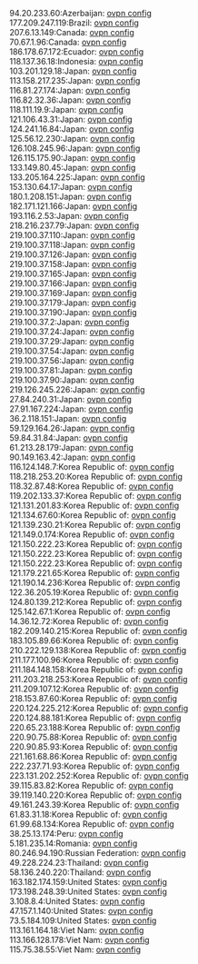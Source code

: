 94.20.233.60:Azerbaijan: [ovpn config](vpn/94_20_233_60.ovpn)  
177.209.247.119:Brazil: [ovpn config](vpn/177_209_247_119.ovpn)  
207.6.13.149:Canada: [ovpn config](vpn/207_6_13_149.ovpn)  
70.67.1.96:Canada: [ovpn config](vpn/70_67_1_96.ovpn)  
186.178.67.172:Ecuador: [ovpn config](vpn/186_178_67_172.ovpn)  
118.137.36.18:Indonesia: [ovpn config](vpn/118_137_36_18.ovpn)  
103.201.129.18:Japan: [ovpn config](vpn/103_201_129_18.ovpn)  
113.158.217.235:Japan: [ovpn config](vpn/113_158_217_235.ovpn)  
116.81.27.174:Japan: [ovpn config](vpn/116_81_27_174.ovpn)  
116.82.32.36:Japan: [ovpn config](vpn/116_82_32_36.ovpn)  
118.111.19.9:Japan: [ovpn config](vpn/118_111_19_9.ovpn)  
121.106.43.31:Japan: [ovpn config](vpn/121_106_43_31.ovpn)  
124.241.16.84:Japan: [ovpn config](vpn/124_241_16_84.ovpn)  
125.56.12.230:Japan: [ovpn config](vpn/125_56_12_230.ovpn)  
126.108.245.96:Japan: [ovpn config](vpn/126_108_245_96.ovpn)  
126.115.175.90:Japan: [ovpn config](vpn/126_115_175_90.ovpn)  
133.149.80.45:Japan: [ovpn config](vpn/133_149_80_45.ovpn)  
133.205.164.225:Japan: [ovpn config](vpn/133_205_164_225.ovpn)  
153.130.64.17:Japan: [ovpn config](vpn/153_130_64_17.ovpn)  
180.1.208.151:Japan: [ovpn config](vpn/180_1_208_151.ovpn)  
182.171.121.166:Japan: [ovpn config](vpn/182_171_121_166.ovpn)  
193.116.2.53:Japan: [ovpn config](vpn/193_116_2_53.ovpn)  
218.216.237.79:Japan: [ovpn config](vpn/218_216_237_79.ovpn)  
219.100.37.110:Japan: [ovpn config](vpn/219_100_37_110.ovpn)  
219.100.37.118:Japan: [ovpn config](vpn/219_100_37_118.ovpn)  
219.100.37.126:Japan: [ovpn config](vpn/219_100_37_126.ovpn)  
219.100.37.158:Japan: [ovpn config](vpn/219_100_37_158.ovpn)  
219.100.37.165:Japan: [ovpn config](vpn/219_100_37_165.ovpn)  
219.100.37.166:Japan: [ovpn config](vpn/219_100_37_166.ovpn)  
219.100.37.169:Japan: [ovpn config](vpn/219_100_37_169.ovpn)  
219.100.37.179:Japan: [ovpn config](vpn/219_100_37_179.ovpn)  
219.100.37.190:Japan: [ovpn config](vpn/219_100_37_190.ovpn)  
219.100.37.2:Japan: [ovpn config](vpn/219_100_37_2.ovpn)  
219.100.37.24:Japan: [ovpn config](vpn/219_100_37_24.ovpn)  
219.100.37.29:Japan: [ovpn config](vpn/219_100_37_29.ovpn)  
219.100.37.54:Japan: [ovpn config](vpn/219_100_37_54.ovpn)  
219.100.37.56:Japan: [ovpn config](vpn/219_100_37_56.ovpn)  
219.100.37.81:Japan: [ovpn config](vpn/219_100_37_81.ovpn)  
219.100.37.90:Japan: [ovpn config](vpn/219_100_37_90.ovpn)  
219.126.245.226:Japan: [ovpn config](vpn/219_126_245_226.ovpn)  
27.84.240.31:Japan: [ovpn config](vpn/27_84_240_31.ovpn)  
27.91.167.224:Japan: [ovpn config](vpn/27_91_167_224.ovpn)  
36.2.118.151:Japan: [ovpn config](vpn/36_2_118_151.ovpn)  
59.129.164.26:Japan: [ovpn config](vpn/59_129_164_26.ovpn)  
59.84.31.84:Japan: [ovpn config](vpn/59_84_31_84.ovpn)  
61.213.28.179:Japan: [ovpn config](vpn/61_213_28_179.ovpn)  
90.149.163.42:Japan: [ovpn config](vpn/90_149_163_42.ovpn)  
116.124.148.7:Korea Republic of: [ovpn config](vpn/116_124_148_7.ovpn)  
118.218.253.20:Korea Republic of: [ovpn config](vpn/118_218_253_20.ovpn)  
118.32.87.48:Korea Republic of: [ovpn config](vpn/118_32_87_48.ovpn)  
119.202.133.37:Korea Republic of: [ovpn config](vpn/119_202_133_37.ovpn)  
121.131.201.83:Korea Republic of: [ovpn config](vpn/121_131_201_83.ovpn)  
121.134.67.60:Korea Republic of: [ovpn config](vpn/121_134_67_60.ovpn)  
121.139.230.21:Korea Republic of: [ovpn config](vpn/121_139_230_21.ovpn)  
121.149.0.174:Korea Republic of: [ovpn config](vpn/121_149_0_174.ovpn)  
121.150.222.23:Korea Republic of: [ovpn config](vpn/121_150_222_23.ovpn)  
121.150.222.23:Korea Republic of: [ovpn config](vpn/121_150_222_23.ovpn)  
121.150.222.23:Korea Republic of: [ovpn config](vpn/121_150_222_23.ovpn)  
121.179.221.65:Korea Republic of: [ovpn config](vpn/121_179_221_65.ovpn)  
121.190.14.236:Korea Republic of: [ovpn config](vpn/121_190_14_236.ovpn)  
122.36.205.19:Korea Republic of: [ovpn config](vpn/122_36_205_19.ovpn)  
124.80.139.212:Korea Republic of: [ovpn config](vpn/124_80_139_212.ovpn)  
125.142.67.1:Korea Republic of: [ovpn config](vpn/125_142_67_1.ovpn)  
14.36.12.72:Korea Republic of: [ovpn config](vpn/14_36_12_72.ovpn)  
182.209.140.215:Korea Republic of: [ovpn config](vpn/182_209_140_215.ovpn)  
183.105.89.66:Korea Republic of: [ovpn config](vpn/183_105_89_66.ovpn)  
210.222.129.138:Korea Republic of: [ovpn config](vpn/210_222_129_138.ovpn)  
211.177.100.96:Korea Republic of: [ovpn config](vpn/211_177_100_96.ovpn)  
211.184.148.158:Korea Republic of: [ovpn config](vpn/211_184_148_158.ovpn)  
211.203.218.253:Korea Republic of: [ovpn config](vpn/211_203_218_253.ovpn)  
211.209.107.12:Korea Republic of: [ovpn config](vpn/211_209_107_12.ovpn)  
218.153.87.60:Korea Republic of: [ovpn config](vpn/218_153_87_60.ovpn)  
220.124.225.212:Korea Republic of: [ovpn config](vpn/220_124_225_212.ovpn)  
220.124.88.181:Korea Republic of: [ovpn config](vpn/220_124_88_181.ovpn)  
220.65.23.188:Korea Republic of: [ovpn config](vpn/220_65_23_188.ovpn)  
220.90.75.88:Korea Republic of: [ovpn config](vpn/220_90_75_88.ovpn)  
220.90.85.93:Korea Republic of: [ovpn config](vpn/220_90_85_93.ovpn)  
221.161.68.86:Korea Republic of: [ovpn config](vpn/221_161_68_86.ovpn)  
222.237.71.93:Korea Republic of: [ovpn config](vpn/222_237_71_93.ovpn)  
223.131.202.252:Korea Republic of: [ovpn config](vpn/223_131_202_252.ovpn)  
39.115.83.82:Korea Republic of: [ovpn config](vpn/39_115_83_82.ovpn)  
39.119.140.220:Korea Republic of: [ovpn config](vpn/39_119_140_220.ovpn)  
49.161.243.39:Korea Republic of: [ovpn config](vpn/49_161_243_39.ovpn)  
61.83.31.18:Korea Republic of: [ovpn config](vpn/61_83_31_18.ovpn)  
61.99.68.134:Korea Republic of: [ovpn config](vpn/61_99_68_134.ovpn)  
38.25.13.174:Peru: [ovpn config](vpn/38_25_13_174.ovpn)  
5.181.235.14:Romania: [ovpn config](vpn/5_181_235_14.ovpn)  
80.246.94.190:Russian Federation: [ovpn config](vpn/80_246_94_190.ovpn)  
49.228.224.23:Thailand: [ovpn config](vpn/49_228_224_23.ovpn)  
58.136.240.220:Thailand: [ovpn config](vpn/58_136_240_220.ovpn)  
163.182.174.159:United States: [ovpn config](vpn/163_182_174_159.ovpn)  
173.198.248.39:United States: [ovpn config](vpn/173_198_248_39.ovpn)  
3.108.8.4:United States: [ovpn config](vpn/3_108_8_4.ovpn)  
47.157.1.140:United States: [ovpn config](vpn/47_157_1_140.ovpn)  
73.5.184.109:United States: [ovpn config](vpn/73_5_184_109.ovpn)  
113.161.164.18:Viet Nam: [ovpn config](vpn/113_161_164_18.ovpn)  
113.166.128.178:Viet Nam: [ovpn config](vpn/113_166_128_178.ovpn)  
115.75.38.55:Viet Nam: [ovpn config](vpn/115_75_38_55.ovpn)  
